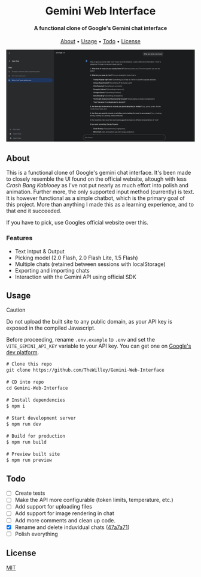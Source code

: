 <h1 align="center">
  Gemini Web Interface
</h1>

<h4 align="center">A functional clone of Google's Gemini chat interface</h4>

<p align="center">
  <a href="#about">About</a> •
  <a href="#usage">Usage</a> •
  <a href="#todo">Todo</a> •
  <a href="#license">License</a>
</p>
  <img src=screenshot.png>

## About

This is a functional clone of Google's gemini chat interface. It's been made to closely resemble the UI found on the official website, altough with less _Crash Bang Kablooey_ as I've not put nearly as much effort into polish and animation. Further more, the only supported input method (currently) is text. It is however functional as a simple chatbot, which is the primary goal of this project. More than anything I made this as a learning experience, and to that end it succeeded.

If you have to pick, use Googles official website over this.

### Features

- Text intput & Output
- Picking model (2.0 Flash, 2.0 Flash Lite, 1.5 Flash)
- Multiple chats (retained between sessions with localStorage)
- Exporting and importing chats
- Interaction with the Gemini API using official SDK

## Usage

> [!CAUTION]
> Do not upload the built site to any public domain, as your API key is exposed in the compiled Javascript.

Before proceeding, rename `.env.example` to `.env` and set the `VITE_GEMINI_API_KEY` variable to your API key. You can get one on [Google's dev platform](https://ai.google.dev/gemini-api/docs/api-key).

```
# Clone this repo
git clone https://github.com/TheWilley/Gemini-Web-Interface

# CD into repo
cd Gemini-Web-Interface

# Install dependencies
$ npm i

# Start development server
$ npm run dev

# Build for production
$ npm run build

# Preview built site
$ npm run preview
```

## Todo

- [ ] Create tests
- [ ] Make the API more configurable (token limits, temperature, etc.)
- [ ] Add support for uploading files
- [ ] Add support for image rendering in chat
- [ ] Add more comments and clean up code.
- [x] Rename and delete induvidual chats ([47a7a71](https://github.com/TheWilley/Gemini-Web-Interface/commit/47a7a712e32153193cda0b7f6192146c9b717c6c))
- [ ] Polish everything

## License

[MIT](./LICENSE)
